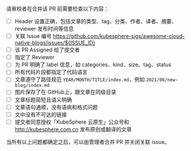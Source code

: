 请审校者在合并该 PR 前需要检查以下内容：

- [ ] Header 设置正确，包括文章的类型、tag、分类、作者、译者、摘要、reviewer 发布时间等信息
- [ ] 关联 Issue 编号 https://github.com/kubesphere-sigs/awesome-cloud-native-blogs/issues/${ISSUE_ID}
- [ ] 该 PR Assigned 给了提交者
- [ ] 指定了 Reviewer
- [ ] 为 PR 明确了 label 信息，如 categories、kind、size、tag、status
- [ ] 所有代码片段都指定了代码语言
- [ ] 文章遵守了路径规范  `YEAR/MONTH/TITLE/index.md`，例如 `2021/08/new-blog/index.md`
- [ ] 图片保存了在 GitHub上，跟文章在同级目录
- [ ] 文章标题简短且语义明确
- [ ] 文章语句通顺，没有语病和格式问题
- [ ] 文中没有不可达的链接
- [ ] 提交者同意授权「KubeSphere 云原生」公众号和 http://kubesphere.com.cn 发布原创或翻译的文章

当所有以上问题都确定之后，可以由管理者合并 PR 并关闭关联 issue。